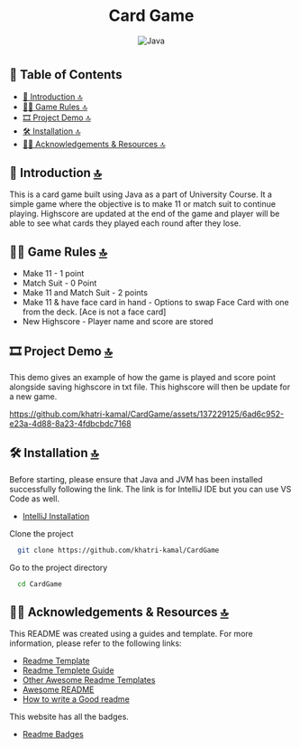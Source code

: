 <h1 align="center">Card Game</h1>

  <div align="center">
    <img src="https://img.shields.io/badge/Java-ED8B00?style=for-the-badge&logo=openjdk&logoColor=white" alt="Java" />
  </div>

#

## 📄 Table of Contents

  - [📖 Introduction 🔝](#-introduction-)
  - [👨‍💻 Game Rules 🔝](#-game-rules-)
  - [🎞 Project Demo 🔝](#-project-demo-)
  - [🛠️ Installation 🔝](#️-installation-)
  - [🤜🤛 Acknowledgements & Resources 🔝](#-acknowledgements--resources-)

## 📖 Introduction [🔝](#-table-of-contents)

This is a card game built using Java as a part of University Course. It a simple game where the objective is to make 11 or match suit to continue playing. Highscore are updated at the end of the game and player will be able to see what cards they played each round after they lose. 
 
## 👨‍💻 Game Rules [🔝](#-table-of-contents)

- Make 11 - 1 point
- Match Suit - 0 Point 
- Make 11 and Match Suit - 2 points
- Make 11 & have face card in hand - Options to swap Face Card with one from the deck. [Ace is not a face card]
- New Highscore - Player name and score are stored

## 🎞 Project Demo [🔝](#-table-of-contents)

This demo gives an example of how the game is played and score point alongside saving highscore in txt file. This highscore will then be update for a new game.

https://github.com/khatri-kamal/CardGame/assets/137229125/6ad6c952-e23a-4d88-8a23-4fdbcbdc7168

## 🛠️ Installation [🔝](#-table-of-contents)

Before starting, please ensure that Java and JVM has been installed successfully following the link. The link is for IntelliJ IDE but you can use VS Code as well.

- [IntelliJ  Installation](https://www.jetbrains.com/idea/download/?fromIDE=&section=windows)

Clone the project

```bash
  git clone https://github.com/khatri-kamal/CardGame
```

Go to the project directory

```bash
  cd CardGame
```

## 🤜🤛 Acknowledgements & Resources [🔝](#-table-of-contents)
This README was created using a guides and template. For more information, please refer to the following links:

- [Readme Template](https://github.com/okotaku/template?tab=readme-ov-file)
- [Readme Templete Guide](https://towardsdev.com/how-to-write-a-readme-file-for-your-github-project-b680c71671cb)
 - [Other Awesome Readme Templates](https://awesomeopensource.com/project/elangosundar/awesome-README-templates)
 - [Awesome README](https://github.com/matiassingers/awesome-readme)
 - [How to write a Good readme](https://bulldogjob.com/news/449-how-to-write-a-good-readme-for-your-github-project)

 This website has all the badges.

 - [Readme Badges](https://dev.to/envoy_/150-badges-for-github-pnk)
